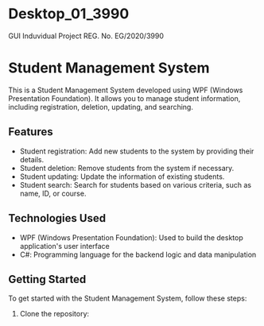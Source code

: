 # Desktop_01_3990
GUI Induvidual Project 
REG. No. EG/2020/3990

# Student Management System

This is a Student Management System developed using WPF (Windows Presentation Foundation). It allows you to manage student information, including registration, deletion, updating, and searching.

## Features

- Student registration: Add new students to the system by providing their details.
- Student deletion: Remove students from the system if necessary.
- Student updating: Update the information of existing students.
- Student search: Search for students based on various criteria, such as name, ID, or course.

## Technologies Used

- WPF (Windows Presentation Foundation): Used to build the desktop application's user interface
- C#: Programming language for the backend logic and data manipulation

## Getting Started

To get started with the Student Management System, follow these steps:

1. Clone the repository:

